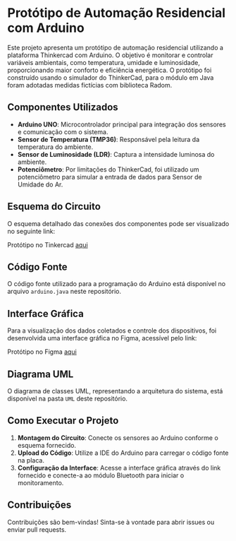 # Protótipo de Automação Residencial com Arduino

Este projeto apresenta um protótipo de automação residencial utilizando a plataforma Thinkercad com Arduino. O objetivo é monitorar e controlar variáveis ambientais, como temperatura, umidade e luminosidade, proporcionando maior conforto e eficiência energética. O protótipo foi construído usando o simulador do ThinkerCad, para o módulo em Java foram adotadas medidas fictícias com biblioteca Radom.

## Componentes Utilizados

- **Arduino UNO**: Microcontrolador principal para integração dos sensores e comunicação com o sistema.
- **Sensor de Temperatura (TMP36)**: Responsável pela leitura da temperatura do ambiente.
- **Sensor de Luminosidade (LDR)**: Captura a intensidade luminosa do ambiente.
- **Potenciômetro**: Por limitações do ThinkerCad, foi utilizado um potenciômetro para simular a entrada de dados para Sensor de Umidade do Ar.

## Esquema do Circuito

O esquema detalhado das conexões dos componentes pode ser visualizado no seguinte link:

Protótipo no Tinkercad [aqui](https://www.tinkercad.com/things/5AK6jcR6vqw-pi-v-b/editel?returnTo=https%3A%2F%2Fwww.tinkercad.com%2Fdashboard&sharecode=YIDjlA0aCebJf5z-QL2UP-Uz5tEqp-A0Xtxn0CP0n8E)


## Código Fonte

O código fonte utilizado para a programação do Arduino está disponível no arquivo `arduino.java` neste repositório.

## Interface Gráfica

Para a visualização dos dados coletados e controle dos dispositivos, foi desenvolvida uma interface gráfica no Figma, acessível pelo link:

Protótipo no Figma [aqui](https://www.figma.com/proto/GkHVVXgmkJFAWKhUXjD0cS/PI-V-B?node-id=0-1&t=ZMu8a4Aygakyaufz-1)

## Diagrama UML

O diagrama de classes UML, representando a arquitetura do sistema, está disponível na pasta `UML` deste repositório.

## Como Executar o Projeto

1. **Montagem do Circuito**: Conecte os sensores ao Arduino conforme o esquema fornecido.
2. **Upload do Código**: Utilize a IDE do Arduino para carregar o código fonte na placa.
3. **Configuração da Interface**: Acesse a interface gráfica através do link fornecido e conecte-a ao módulo Bluetooth para iniciar o monitoramento.

## Contribuições

Contribuições são bem-vindas! Sinta-se à vontade para abrir issues ou enviar pull requests.

